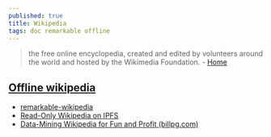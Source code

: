 ```yaml
---
published: true
title: Wikipedia
tags: doc remarkable offline
---
```

> the free online encyclopedia, created and edited by volunteers around the world and hosted by the Wikimedia Foundation. - [Home](https://www.wikipedia.org/)

## [Offline wikipedia](https://en.wikipedia.org/wiki/Wikipedia:Database_download)
- [remarkable-wikipedia](https://github.com/dps/remarkable-wikipedia)
- [Read-Only Wikipedia on IPFS](https://github.com/ipfs/distributed-wikipedia-mirror#goal-1-read-only-wikipedia-on-ipfs)
- [Data-Mining Wikipedia for Fun and Profit (billpg.com)](https://news.ycombinator.com/item?id=28234122)
